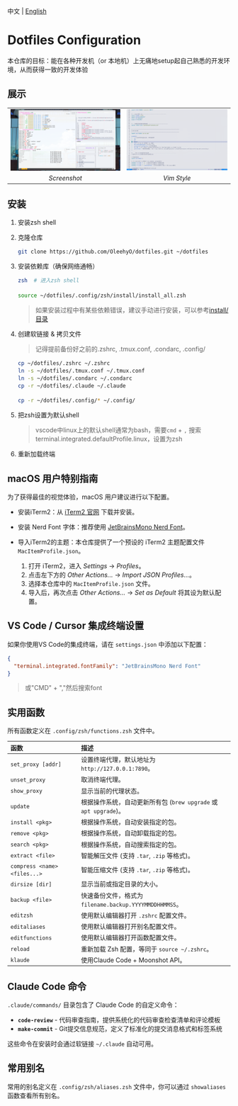 中文 | [English](README_en.md)

# Dotfiles Configuration

本仓库的目标：能在各种开发机（or 本地机）上无痛地setup起自己熟悉的开发环境，从而获得一致的开发体验

## 展示

<div align="center">
  <table style="border: none;">
    <tr>
      <td style="border: none;"><img src="assets/demo1.png" alt="Demo 1" width="400"/></td>
      <td style="border: none;"><img src="assets/demo2.png" alt="Demo 2" width="400"/></td>
    </tr>
    <tr>
      <td align="center" style="border: none;"><em>Screenshot</em></td>
      <td align="center" style="border: none;"><em>Vim Style</em></td>
    </tr>
  </table>
</div>

## 安装

1. 安装zsh shell

2. 克隆仓库

    ```bash
    git clone https://github.com/OleehyO/dotfiles.git ~/dotfiles
    ```

3. 安装依赖库（确保网络通畅）

    ```bash
    zsh  # 进入zsh shell

    source ~/dotfiles/.config/zsh/install/install_all.zsh
    ```

    > 如果安装过程中有某些依赖错误，建议手动进行安装，可以参考[install/目录](./.config/zsh/install/)

4. 创建软链接 & 拷贝文件
    > 记得提前备份好之前的.zshrc, .tmux.conf, .condarc, .config/

    ```bash
    cp ~/dotfiles/.zshrc ~/.zshrc
    ln -s ~/dotfiles/.tmux.conf ~/.tmux.conf
    ln -s ~/dotfiles/.condarc ~/.condarc
    cp -r ~/dotfiles/.claude ~/.claude

    cp -r ~/dotfiles/.config/* ~/.config/
    ```

5. 把zsh设置为默认shell

    > vscode中linux上的默认shell通常为bash，需要`cmd` + `,` 搜索terminal.integrated.defaultProfile.linux，设置为zsh

6. 重新加载终端

## macOS 用户特别指南

为了获得最佳的视觉体验，macOS 用户建议进行以下配置。

* 安装iTerm2：从 [iTerm2 官网](https://iterm2.com/index.html) 下载并安装。

* 安装 Nerd Font 字体：推荐使用 [JetBrainsMono Nerd Font](https://github.com/ryanoasis/nerd-fonts/releases/download/v3.4.0/JetBrainsMono.zip)。

* 导入iTerm2的主题：本仓库提供了一个预设的 iTerm2 主题配置文件 `MacItemProfile.json`。

    1. 打开 iTerm2，进入 *Settings* -> *Profiles*。
    2. 点击左下方的 *Other Actions...* -> *Import JSON Profiles...*。
    3. 选择本仓库中的 `MacItemProfile.json` 文件。
    4. 导入后，再次点击 *Other Actions...* -> *Set as Default* 将其设为默认配置。

## VS Code / Cursor 集成终端设置

如果你使用VS Code的集成终端，请在 `settings.json` 中添加以下配置：

```json
{
  "terminal.integrated.fontFamily": "JetBrainsMono Nerd Font"
}
```

> 或"CMD" + ","然后搜索font

## 实用函数

所有函数定义在 `.config/zsh/functions.zsh` 文件中。

| 函数 | 描述 |
| :--- | :--- |
| `set_proxy [addr]` | 设置终端代理，默认地址为 `http://127.0.0.1:7890`。 |
| `unset_proxy` | 取消终端代理。 |
| `show_proxy` | 显示当前的代理状态。 |
| `update` | 根据操作系统，自动更新所有包 (`brew upgrade` 或 `apt upgrade`)。 |
| `install <pkg>` | 根据操作系统，自动安装指定的包。 |
| `remove <pkg>` | 根据操作系统，自动卸载指定的包。 |
| `search <pkg>` | 根据操作系统，自动搜索指定的包。 |
| `extract <file>` | 智能解压文件 (支持 `.tar`, `.zip` 等格式)。 |
| `compress <name> <files...>` | 智能压缩文件 (支持 `.tar`, `.zip` 等格式)。 |
| `dirsize [dir]` | 显示当前或指定目录的大小。 |
| `backup <file>` | 快速备份文件，格式为 `filename.backup.YYYYMMDDHHMMSS`。 |
| `editzsh` | 使用默认编辑器打开 `.zshrc` 配置文件。 |
| `editaliases` | 使用默认编辑器打开别名配置文件。 |
| `editfunctions` | 使用默认编辑器打开函数配置文件。 |
| `reload` | 重新加载 Zsh 配置，等同于 `source ~/.zshrc`。 |
| `klaude` | 使用Claude Code + Moonshot API。 |

## Claude Code 命令

`.claude/commands/` 目录包含了 Claude Code 的自定义命令：

- **`code-review`** - 代码审查指南，提供系统化的代码审查检查清单和评论模板
- **`make-commit`** - Git提交信息规范，定义了标准化的提交消息格式和标签系统

这些命令在安装时会通过软链接 `~/.claude` 自动可用。

## 常用别名

常用的别名定义在 `.config/zsh/aliases.zsh` 文件中，你可以通过 `showaliases` 函数查看所有别名。
